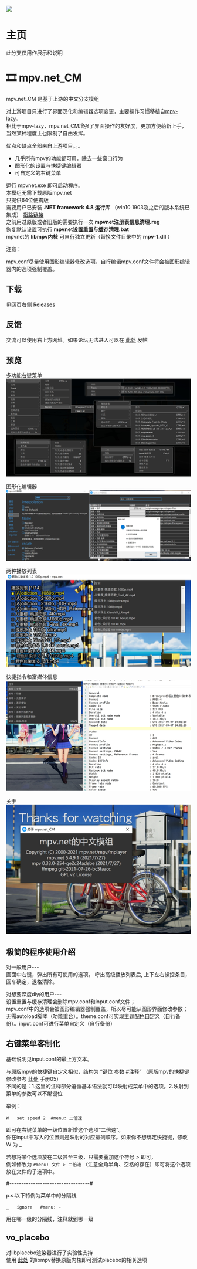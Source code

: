 
![](docs/img/mpvnet.png)

# 主页

此分支仅用作展示和说明

# 🎞 mpv.net_CM

mpv.net_CM 是基于上游的中文分支模组


对上游项目只进行了界面汉化和编辑器选项变更，主要操作习惯移植自[mpv-lazy](https://github.com/hooke007/MPV_lazy)。  
相比于mpv-lazy，mpv.net_CM增强了界面操作的友好度，更加方便萌新上手，当然某种程度上也限制了自由发挥。


优点和缺点全部来自上游项目。。。

- 几乎所有mpv的功能都可用，除去一些窗口行为
- 图形化的设置与快捷键编辑器
- 可自定义的右键菜单

运行 mpvnet.exe 即可启动程序。  
本模组无需下载原版mpv.net  
只提供64位便携版  
需要用户已安装 **.NET framework 4.8 运行库** （win10 1903及之后的版本系统已集成） [指路链接](https://support.microsoft.com/zh-cn/topic/%E9%80%82%E7%94%A8%E4%BA%8E-windows-%E7%9A%84-microsoft-net-framework-4-8-%E8%84%B1%E6%9C%BA%E5%AE%89%E8%A3%85%E7%A8%8B%E5%BA%8F-9d23f658-3b97-68ab-d013-aa3c3e7495e0)  
之前用过原版或者旧版的需要执行一次 **mpvnet注册表信息清理.reg**  
恢复默认设置可执行 **mpvnet设置重置与缓存清理.bat**  
mpvnet的 **libmpv内核** 可自行独立更新（替换文件目录中的 **mpv-1.dll** ）

注意：

mpv.conf尽量使用图形编辑器修改选项，自行编辑mpv.conf文件将会被图形编辑器内的选项强制覆盖。

## 下载

见网页右侧 [Releases](https://github.com/hooke007/mpv.net_CM/releases)


## 反馈

交流可以使用右上方网址。如果论坛无法进入可以在 [此处](https://github.com/hooke007/MPV_lazy/discussions) 发帖

## 预览

多功能右键菜单  
![](_Temp/contextmenu.jpg)

图形化编辑器  
![](_Temp/editors.jpg)

两种播放列表  
![](_Temp/playlists.jpg)

快捷指令和富媒体信息  
![](_Temp/command&mediainfo.jpg)

关于  
![](_Temp/about.jpg)


## 极简的程序使用介绍

对一般用户---  
画面中右键，弹出所有可使用的选项。
呼出高级播放列表后, 上下左右操控条目，回车确定，退格清除。

对想要深度diy的用户---  
设置重置与缓存清理会删除mpv.conf和input.conf文件；  
mpv.conf中的选项会被图形编辑器强制覆盖，所以尽可能从图形界面修改参数；  
无需autoload脚本（功能重合）。theme.conf可实现主题配色自定义（自行备份）。input.conf可进行菜单自定义（自行备份）

## 右键菜单客制化

基础说明见input.conf的最上方文本。

与原版mpv的快捷键自定义相似，结构为 “键位   参数   #注释” （原版mpv的快捷键修改参考 [此处](https://hooke007.github.io/#系列手册) 手册05）  
不同的是：1.这里的注释部分遵循基本语法就可以映射成菜单中的选项。2.映射到菜单的参数可以不绑键位

举例：
```
W   set speed 2  #menu: 二倍速
```
即可在右键菜单的一级位置新增这个选项“二倍速”。  
你在input中写入的位置则是映射的对应排列顺序。如果你不想绑定快捷键，修改 W 为 _

若想将某个选项放在二级甚至三级，只需要叠加这个符号 > 即可，  
例如修改为 `#menu: 文件 > 二倍速` （注意全角半角、空格的存在）即可将这个选项放在文件的子选项中。

#----------------------------------#

p.s.以下特例为菜单中的分隔线
```
_   ignore   #menu: -
```
用在哪一级的分隔线，注释就到哪一级

## vo_placebo

对libplacebo渲染器进行了实验性支持  
使用 [此处](https://github.com/hooke007/mpv/releases/tag/beta) 的libmpv替换原版内核即可测试placebo的相关选项

